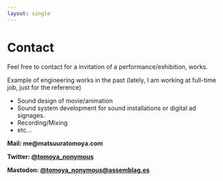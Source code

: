 ```yaml
---
layout: single
---
```

# Contact

Feel free to contact for a invitation of a performance/exhibition, works.

Example of engineering works in the past (lately, I am working at full-time job, just for the reference)

- Sound design of movie/animation
- Sound system development for sound installations or digital ad signages.
- Recording/Mixing
- etc...


**Mail: me@<span style="display:none;"></span>matsuuratomoya.com**

**Twitter: [@tomoya_nonymous](https://twitter.com/tomoya_nonymous)**

**Mastodon: [@tomoya_nonymous@assemblag.es](https://assemblag.es/@tomoya_nonymous)**
